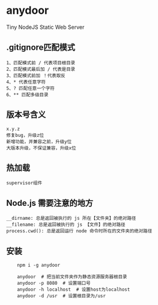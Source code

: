 # anydoor
Tiny NodeJS Static Web Server

## .gitignore匹配模式
    1、匹配模式前 / 代表项目根目录
    2、匹配模式最后加 / 代表是目录
    3、匹配模式前加 ！代表取反
    4、* 代表任意字符
    5、? 匹配任意一个字符
    6、** 匹配多级目录
    
## 版本号含义
    x.y.z
    修复bug，升级z位
    新增功能，并兼容之前，升级y位
    大版本升级，不保证兼容，升级x位
## 热加载
    supervisor组件
    
## Node.js 需要注意的地方
    __dirname: 总是返回被执行的 js 所在【文件夹】的绝对路径
    __filename: 总是返回被执行的 js 【文件】的绝对路径
    process.cwd(): 总是返回运行 node 命令时所在的文件夹的绝对路径
    
## 安装
```
    npm i -g anydoor
```
```    
    anydoor  # 把当前文件夹作为静态资源服务器根目录
    anydoor -p 8080  # 设置端口号
    anydoor -h localhost  # 设置host为localhost
    anydoor -d /usr  # 设置根目录为/usr
```
